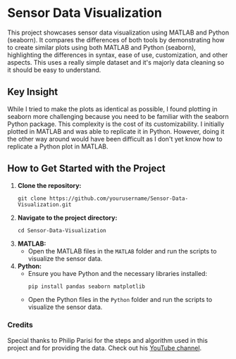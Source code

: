 # Sensor Data Visualization
This project showcases sensor data visualization using MATLAB and Python (seaborn). It compares the differences of both tools by demonstrating how to create similar plots using both MATLAB and Python (seaborn), highlighting the differences in syntax, ease of use, customization, and other aspects. This uses a really simple dataset and it's majorly data cleaning so it should be easy to understand.

## Key Insight

While I tried to make the plots as identical as possible, I found plotting in seaborn more challenging because you need to be familiar with the seaborn Python package. This complexity is the cost of its customizability. I initially plotted in MATLAB and was able to replicate it in Python. However, doing it the other way around would have been difficult as I don't yet know how to replicate a Python plot in MATLAB.
## How to Get Started with the Project

1. **Clone the repository:**
   ```
   git clone https://github.com/yourusername/Sensor-Data-Visualization.git
   ```
2. **Navigate to the project directory:**
   ```
   cd Sensor-Data-Visualization
   ```
3. **MATLAB:**
   - Open the MATLAB files in the `MATLAB` folder and run the scripts to visualize the sensor data.
4. **Python:**
   - Ensure you have Python and the necessary libraries installed:
     ```
     pip install pandas seaborn matplotlib
     ```
   - Open the Python files in the `Python` folder and run the scripts to visualize the sensor data.

### Credits

Special thanks to Philip Parisi for the steps and algorithm used in this project and for providing the data. Check out his [YouTube channel](https://www.youtube.com/@philparisi_).
